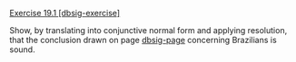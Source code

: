 [Exercise 19.1 \[dbsig-exercise\]](19-1/)

Show, by translating into conjunctive normal form and
applying resolution, that the conclusion drawn on page [dbsig-page](#/)
concerning Brazilians is sound.
